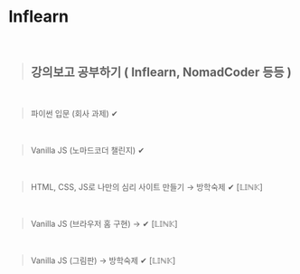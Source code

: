 # Inflearn

<br/>

> ## **강의보고 공부하기 ( Inflearn, NomadCoder 등등 )**

<br/>

> 파이썬 입문 (회사 과제)
✔

<br/>

> Vanilla JS (노마드코더 챌린지) 
✔

<br/>

> HTML, CSS, JS로 나만의 심리 사이트 만들기 → 방학숙제
✔ [𝕃𝕀ℕ𝕂]

<br/>

> Vanilla JS (브라우저 홈 구현) →
✔ [𝕃𝕀ℕ𝕂]

<br/>

> Vanilla JS (그림판) → 방학숙제
✔ [𝕃𝕀ℕ𝕂]

<br/>